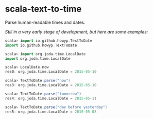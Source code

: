 # scala-text-to-time

Parse human-readable times and dates.

_Still in a very early stage of development, but here are some examples:_

```scala
scala> import io.github.howyp.TextToDate
import io.github.howyp.TextToDate

scala> import org.joda.time.LocalDate
import org.joda.time.LocalDate

scala> LocalDate.now
res0: org.joda.time.LocalDate = 2015-05-10

scala> TextToDate.parse("now")
res3: org.joda.time.LocalDate = 2015-05-10

scala> TextToDate.parse("tomorrow")
res4: org.joda.time.LocalDate = 2015-05-11

scala> TextToDate.parse("day before yesterday")
res5: org.joda.time.LocalDate = 2015-05-08
```
